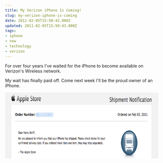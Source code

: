 ```yaml
---
title: My Verizon iPhone Is Coming!
slug: my-verizon-iphone-is-coming
date: 2011-02-05T15:50:43.000Z
updated: 2011-02-05T15:50:43.000Z
tags:
- iphone
- new
- technology
- verizon
---
```


For over four years I've waited for the iPhone to become available on Verizon's Wireless network.

My wait has finally paid off.  Come next week I'll be the proud owner of an iPhone.

<a href="http://blog.harrywolff.com/2011/02/my-verizon-iphone-is-coming/iphone_order/" rel="attachment wp-att-1190"><img src="/images/posts/2011/02/iphone_order.png" alt="" title="iphone_order" width="763" height="217" class="aligncenter size-full wp-image-1190" /></a>
